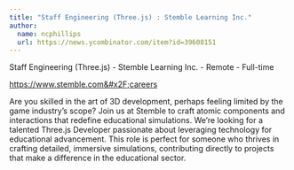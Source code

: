 ```yaml
---
title: "Staff Engineering (Three.js) : Stemble Learning Inc."
author:
  name: ncphillips
  url: https://news.ycombinator.com/item?id=39608151
---
```

Staff Engineering (Three.js) - Stemble Learning Inc. - Remote - Full-time

<a href="https:&#x2F;&#x2F;www.stemble.com&#x2F;careers" rel="nofollow">https:&#x2F;&#x2F;www.stemble.com&#x2F;careers</a>

Are you skilled in the art of 3D development, perhaps feeling limited by the game industry’s scope? Join us at Stemble to craft atomic components and interactions that redefine educational simulations. We’re looking for a talented Three.js Developer passionate about leveraging technology for educational advancement. This role is perfect for someone who thrives in crafting detailed, immersive simulations, contributing directly to projects that make a difference in the educational sector.
